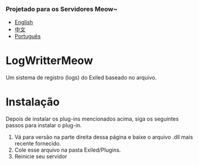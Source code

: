 
### Projetado para os Servidores Meow~
- [English](https://github.com/MeowServer/LogWritterMeow/tree/main)
- [中文](https://github.com/MeowServer/LogWritterMeow/blob/main/README_zh.md)
- [Português](https://github.com/MeowServer/LogWritterMeow/blob/main/README_Br.md)
# LogWritterMeow
Um sistema de registro (logs) do Exiled baseado no arquivo.
# Instalação
Depois de instalar os plug-ins mencionados acima, siga os seguintes passos para instalar o plug-in.
1.	Vá para versão na parte direita dessa página e baixe o arquivo .dll mais recente fornecido.
2.	Cole esse arquivo na pasta Exiled/Plugins.
3.	Reinicie seu servidor


